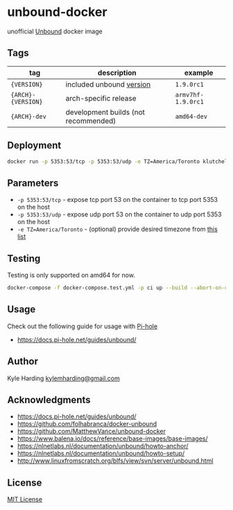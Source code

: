 # unbound-docker

unofficial [Unbound](https://unbound.net) docker image

## Tags

|tag|description|example|
|---|---|---|
|`{VERSION}`|included unbound [version](https://nlnetlabs.nl/downloads/unbound/)|`1.9.0rc1`|
|`{ARCH}-{VERSION}`|arch-specific release|`armv7hf-1.9.0rc1`|
|`{ARCH}-dev`|development builds (not recommended)|`amd64-dev`|


## Deployment

```bash
docker run -p 5353:53/tcp -p 5353:53/udp -e TZ=America/Toronto klutchell/unbound
```

## Parameters

* `-p 5353:53/tcp` - expose tcp port 53 on the container to tcp port 5353 on the host
* `-p 5353:53/udp` - expose udp port 53 on the container to udp port 5353 on the host
* `-e TZ=America/Toronto` - (optional) provide desired timezone from [this list](https://en.wikipedia.org/wiki/List_of_tz_database_time_zones)

## Testing

Testing is only supported on amd64 for now.
```bash
docker-compose -f docker-compose.test.yml -p ci up --build --abort-on-container-exit
```

## Usage

Check out the following guide for usage with [Pi-hole](https://pi-hole.net/)

* https://docs.pi-hole.net/guides/unbound/

## Author

Kyle Harding <kylemharding@gmail.com>

## Acknowledgments

* https://docs.pi-hole.net/guides/unbound/
* https://github.com/folhabranca/docker-unbound
* https://github.com/MatthewVance/unbound-docker
* https://www.balena.io/docs/reference/base-images/base-images/
* https://nlnetlabs.nl/documentation/unbound/howto-anchor/
* https://nlnetlabs.nl/documentation/unbound/howto-setup/
* http://www.linuxfromscratch.org/blfs/view/svn/server/unbound.html

## License

[MIT License](./LICENSE)